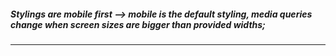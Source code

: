 ##### Stylings are mobile first --> mobile is the default styling, media queries change when screen sizes are bigger than provided widths;
-----------------------------------------------------------------------
